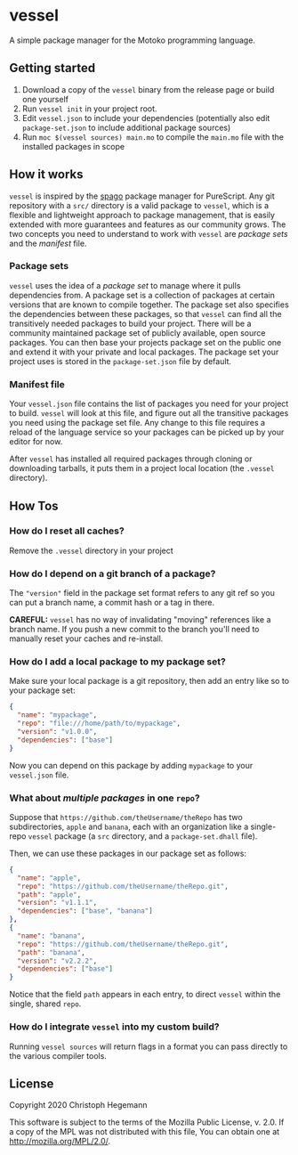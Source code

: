 # vessel

A simple package manager for the Motoko programming language.

## Getting started

1. Download a copy of the `vessel` binary from the release page or build one yourself
2. Run `vessel init` in your project root.
3. Edit `vessel.json` to include your dependencies (potentially also
   edit `package-set.json` to include additional package sources)
4. Run `moc $(vessel sources) main.mo` to compile the `main.mo` file
   with the installed packages in scope

## How it works

`vessel` is inspired by the [spago](https://github.com/purescript/spago) package
manager for PureScript. Any git repository with a `src/` directory is a valid
package to `vessel`, which is a flexible and lightweight approach to package
management, that is easily extended with more guarantees and features as our
community grows. The two concepts you need to understand to work with `vessel`
are _package sets_ and the _manifest_ file.

### Package sets

`vessel` uses the idea of a _package set_ to manage where it pulls dependencies
from. A package set is a collection of packages at certain versions that are
known to compile together. The package set also specifies the dependencies
between these packages, so that `vessel` can find all the transitively needed
packages to build your project. There will be a community maintained package set of
publicly available, open source packages. You can then base your projects
package set on the public one and extend it with your private and local
packages. The package set your project uses is stored in the `package-set.json`
file by default.

### Manifest file

Your `vessel.json` file contains the list of packages you need for your project
to build. `vessel` will look at this file, and figure out all the transitive
packages you need using the package set file. Any change to this file requires a
reload of the language service so your packages can be picked up by your editor
for now.

After `vessel` has installed all required packages through cloning or
downloading tarballs, it puts them in a project local location (the `.vessel`
directory).

## How Tos

### How do I reset all caches?

Remove the `.vessel` directory in your project

### How do I depend on a git branch of a package?

The `"version"` field in the package set format refers to any git ref so you can
put a branch name, a commit hash or a tag in there.

**CAREFUL:** `vessel` has no way of invalidating "moving" references like a
branch name. If you push a new commit to the branch you'll need to manually
reset your caches and re-install.

### How do I add a local package to my package set?

Make sure your local package is a git repository, then add an entry like so to
your package set:

```json
{
  "name": "mypackage",
  "repo": "file:///home/path/to/mypackage",
  "version": "v1.0.0",
  "dependencies": ["base"]
}
```

Now you can depend on this package by adding `mypackage` to your `vessel.json` file.


### What about *multiple packages* in one `repo`?

Suppose that `https://github.com/theUsername/theRepo` has two subdirectories, `apple` and `banana`, each with an organization like a single-repo `vessel` package (a `src` directory, and a `package-set.dhall` file).

Then, we can use these packages in our package set as follows:

```json
{
  "name": "apple",
  "repo": "https://github.com/theUsername/theRepo.git",
  "path": "apple",
  "version": "v1.1.1",
  "dependencies": ["base", "banana"]
},
{
  "name": "banana",
  "repo": "https://github.com/theUsername/theRepo.git",
  "path": "banana",
  "version": "v2.2.2",
  "dependencies": ["base"]
}
```

Notice that the field `path` appears in each entry, to direct `vessel` within the single, shared `repo`.

### How do I integrate `vessel` into my custom build?

Running `vessel sources` will return flags in a format you can pass directly to
the various compiler tools.

## License

Copyright 2020 Christoph Hegemann

This software is subject to the terms of the Mozilla Public License, v. 2.0. If
a copy of the MPL was not distributed with this file, You can obtain one at
http://mozilla.org/MPL/2.0/.

